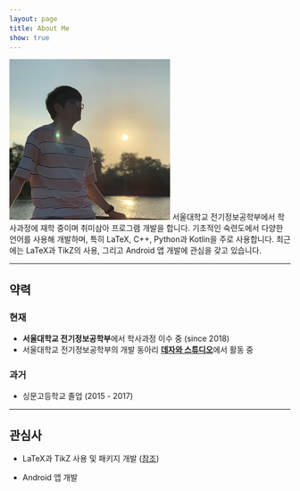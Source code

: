 ```yaml
---
layout: page
title: About Me
show: true
---
```


<p><span class="image right"><img src="/images/profile.jpg" alt="" /></span>
서울대학교 전기정보공학부에서 학사과정에 재학 중이며 취미삼아 프로그램 개발을
합니다. 기초적인 숙련도에서 다양한 언어를 사용해 개발하며, 특히 LaTeX, C++,
Python과 Kotlin을 주로 사용합니다. 최근에는 LaTeX과 TikZ의 사용, 그리고 Android
앱 개발에 관심을 갖고 있습니다.</p>

<hr class="major" />

## 약력
### 현재
- **서울대학교 전기정보공학부**에서 학사과정 이수 중 (since 2018)
- 서울대학교 전기정보공학부의 개발 동아리 [**데자와 스튜디오**][1]에서 활동 중

### 과거
- 싱문고등학교 졸업 (2015 - 2017)

<hr class="major" />

## 관심사
- LaTeX과 TikZ 사용 및 패키지 개발 ([참조][2])
- Android 앱 개발

  [1]: https://snuece.github.io/
  [2]: https://thekpaul.github.io/ko/projects/latex-overdraw
